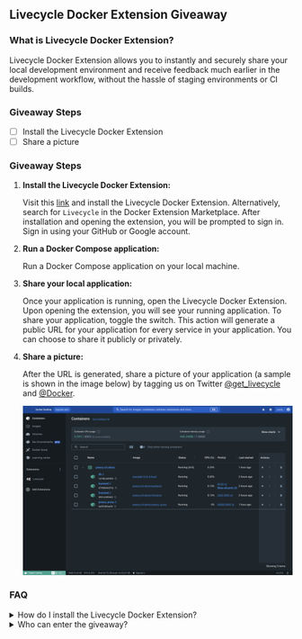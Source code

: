 ## Livecycle Docker Extension Giveaway

### What is Livecycle Docker Extension?

Livecycle Docker Extension allows you to instantly and securely share your local development environment and receive feedback much earlier in the development workflow, without the hassle of staging environments or CI builds.

### Giveaway Steps

- [ ] Install the Livecycle Docker Extension
- [ ] Share a picture

### Giveaway Steps

1. **Install the Livecycle Docker Extension:**

   Visit this [link](https://hub.docker.com/extensions/livecycle/docker-extension) and install the Livecycle Docker Extension. Alternatively, search for `Livecycle` in the Docker Extension Marketplace. After installation and opening the extension, you will be prompted to sign in. Sign in using your GitHub or Google account.

2. **Run a Docker Compose application:**

   Run a Docker Compose application on your local machine.

3. **Share your local application:**

   Once your application is running, open the Livecycle Docker Extension. Upon opening the extension, you will see your running application. To share your application, toggle the switch. This action will generate a public URL for your application for every service in your application. You can choose to share it publicly or privately.

4. **Share a picture:**

   After the URL is generated, share a picture of your application (a sample is shown in the image below) by tagging us on Twitter [@get_livecycle](https://twitter.com/get_livecycle) and [@Docker](https://twitter.com/Docker).

   ![Public Url window](assets/public-url-window.png)

### FAQ

<details>
<summary>How do I install the Livecycle Docker Extension?</summary>
<br>
Head over to this [link](https://hub.docker.com/extensions/livecycle/docker-extension) and install the extension, or search for `Livecycle` in the Docker Extension Marketplace.
</details>

<details>
<summary>Who can enter the giveaway?</summary>
<br>
Anyone can enter.
</details>
